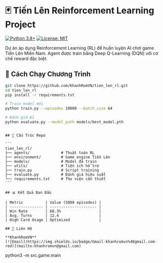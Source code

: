 # 🃏 Tiến Lên Reinforcement Learning Project

[![Python 3.8+](https://img.shields.io/badge/python-3.8+-blue.svg)](https://www.python.org/downloads/)
[![License: MIT](https://img.shields.io/badge/License-MIT-yellow.svg)](https://opensource.org/licenses/MIT)

Dự án áp dụng Reinforcement Learning (RL) để huấn luyện AI chơi game Tiến Lên Miền Nam. Agent được train bằng Deep Q-Learning (DQN) với cơ chế reward đặc biệt.

## 🚀 Cách Chạy Chương Trình

```bash
git clone https://github.com/KhanhRomVN/tien_len_rl.git
cd tien_len_rl
pip install -r requirements.txt

# Train model mới
python train.py --episodes 10000 --batch_size 64

# Đánh giá AI
python evaluate.py --model_path models/best_model.pth
```

````

## 📂 Cấu Trúc Repo

```
tien_len_rl/
├── agents/              # Thuật toán RL
├── environment/         # Game engine Tiến Lên
├── models/              # Model đã train
├── utils/               # Tiện ích hỗ trợ
├── train.py             # Script training
├── evaluate.py          # Đánh giá hiệu suất
└── requirements.txt     # Thư viện cần thiết
```

## 📊 Kết Quả Ban Đầu

| Metric          | Value (5000 episodes) |
| --------------- | --------------------- |
| Win Rate        | 68.3%                 |
| Avg. Turns      | 12.4                  |
| High Card Usage | Optimized             |

## 📧 Liên Hệ

**KhanhRomVN**
[![Email](https://img.shields.io/badge/Gmail-khanhromvn%40gmail.com-red)](mailto:khanhromvn@gmail.com)

````

python3 -m src.game.main
